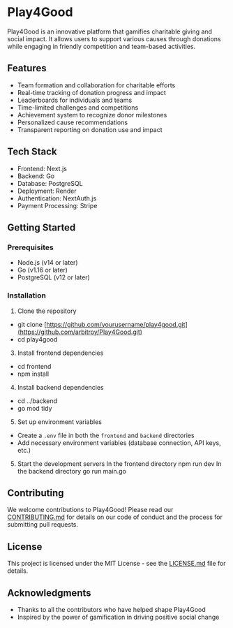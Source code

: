 # Play4Good

Play4Good is an innovative platform that gamifies charitable giving and social impact. It allows users to support various causes through donations while engaging in friendly competition and team-based activities.

## Features

- Team formation and collaboration for charitable efforts
- Real-time tracking of donation progress and impact
- Leaderboards for individuals and teams
- Time-limited challenges and competitions
- Achievement system to recognize donor milestones
- Personalized cause recommendations
- Transparent reporting on donation use and impact

## Tech Stack

- Frontend: Next.js
- Backend: Go
- Database: PostgreSQL
- Deployment: Render
- Authentication: NextAuth.js
- Payment Processing: Stripe

## Getting Started

### Prerequisites

- Node.js (v14 or later)
- Go (v1.16 or later)
- PostgreSQL (v12 or later)

### Installation

1. Clone the repository
- git clone [https://github.com/yourusername/play4good.git](https://github.com/arbitroy/Play4Good.git)
- cd play4good

3. Install frontend dependencies
- cd frontend
- npm install

4. Install backend dependencies
- cd ../backend
- go mod tidy

5. Set up environment variables
- Create a `.env` file in both the `frontend` and `backend` directories
- Add necessary environment variables (database connection, API keys, etc.)

5. Start the development servers
In the frontend directory
npm run dev
In the backend directory
go run main.go

## Contributing

We welcome contributions to Play4Good! Please read our [CONTRIBUTING.md](CONTRIBUTING.md) for details on our code of conduct and the process for submitting pull requests.

## License

This project is licensed under the MIT License - see the [LICENSE.md](LICENSE.md) file for details.

## Acknowledgments

- Thanks to all the contributors who have helped shape Play4Good
- Inspired by the power of gamification in driving positive social change
